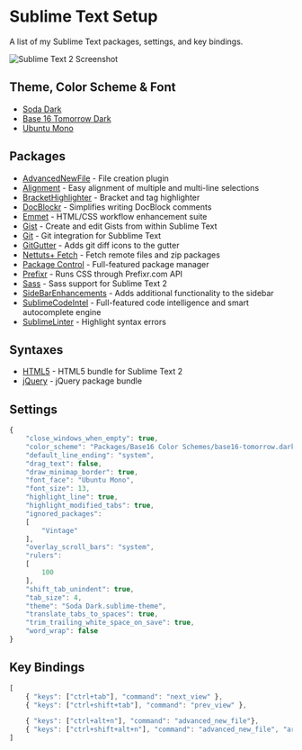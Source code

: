 Sublime Text Setup
==================

A list of my Sublime Text packages, settings, and key bindings.

![Sublime Text 2 Screenshot](https://raw.github.com/PHLAK/sublime-text/master/screenshot.png)


Theme, Color Scheme & Font
--------------------------

* [Soda Dark](https://github.com/buymeasoda/soda-theme/)
* [Base 16 Tomorrow Dark](https://github.com/chriskempson/base16-textmate)
* [Ubuntu Mono](http://font.ubuntu.com/)


Packages
--------

* [AdvancedNewFile](https://github.com/skuroda/Sublime-AdvancedNewFile) - File creation plugin
* [Alignment](https://github.com/wbond/sublime_alignment) - Easy alignment of multiple and multi-line selections
* [BracketHighlighter](https://github.com/facelessuser/BracketHighlighter) - Bracket and tag highlighter
* [DocBlockr](https://github.com/spadgos/sublime-jsdocs) - Simplifies writing DocBlock comments
* [Emmet](https://github.com/sergeche/emmet-sublime) - HTML/CSS workflow enhancement suite
* [Gist](https://github.com/condemil/Gist) - Create and edit Gists from within Sublime Text
* [Git](https://github.com/kemayo/sublime-text-2-git) - Git integration for Subblime Text
* [GitGutter](https://github.com/jisaacks/GitGutter) - Adds git diff icons to the gutter
* [Nettuts+ Fetch](https://github.com/weslly/Nettuts-Fetch) - Fetch remote files and zip packages
* [Package Control](https://github.com/wbond/sublime_package_control) - Full-featured package manager
* [Prefixr](https://github.com/wbond/sublime_prefixr) - Runs CSS through Prefixr.com API
* [Sass](https://github.com/nathos/sass-textmate-bundle) - Sass support for Sublime Text 2
* [SideBarEnhancements](https://github.com/titoBouzout/SideBarEnhancements) - Adds additional functionality to the sidebar
* [SublimeCodeIntel](https://github.com/Kronuz/SublimeCodeIntel) - Full-featured code intelligence and smart autocomplete engine
* [SublimeLinter](https://github.com/SublimeLinter/SublimeLinter) - Highlight syntax errors


Syntaxes
--------

* [HTML5](https://github.com/mrmartineau/HTML5) - HTML5 bundle for Sublime Text 2
* [jQuery](https://github.com/SublimeText/jQuery) - jQuery package bundle


Settings
--------
```js
{
    "close_windows_when_empty": true,
    "color_scheme": "Packages/Base16 Color Schemes/base16-tomorrow.dark.tmTheme",
    "default_line_ending": "system",
    "drag_text": false,
    "draw_minimap_border": true,
    "font_face": "Ubuntu Mono",
    "font_size": 13,
    "highlight_line": true,
    "highlight_modified_tabs": true,
    "ignored_packages":
    [
        "Vintage"
    ],
    "overlay_scroll_bars": "system",
    "rulers":
    [
        100
    ],
    "shift_tab_unindent": true,
    "tab_size": 4,
    "theme": "Soda Dark.sublime-theme",
    "translate_tabs_to_spaces": true,
    "trim_trailing_white_space_on_save": true,
    "word_wrap": false
}
```

Key Bindings
------------
```js
[
    { "keys": ["ctrl+tab"], "command": "next_view" },
    { "keys": ["ctrl+shift+tab"], "command": "prev_view" },

    { "keys": ["ctrl+alt+n"], "command": "advanced_new_file"},
    { "keys": ["ctrl+shift+alt+n"], "command": "advanced_new_file", "args": {"is_python": true}}
]
```

